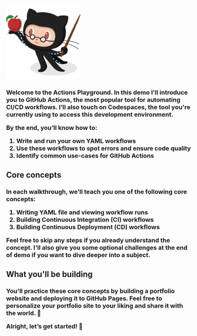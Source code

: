 <img src="./professortocat.png" width="40%"/>

<h3>Welcome to the Actions Playground. In this demo I'll introduce you to GitHub Actions, the most popular tool for automating CI/CD workflows. I’ll also touch on Codespaces, the tool you're currently using to access this development environment.

By the end, you’ll know how to:

1. Write and run your own YAML workflows
2. Use these workflows to spot errors and ensure code quality
3. Identify common use-cases for GitHub Actions </h3>

<h2>Core concepts</h2>
<h3>In each walkthrough, we’ll teach you one of the following core concepts:

1. Writing YAML file and viewing workflow runs
2. Building Continuous Integration (CI) workflows
3. Building Continuous Deployment (CD) workflows

Feel free to skip any steps if you already understand the concept. I'll also give you some optional challenges at the end of demo if you want to dive deeper into a subject. </h3>

<h2>What you'll be building</h2>
<h3>You'll practice these core concepts by building a portfolio website and deploying it to GitHub Pages. Feel free to personalize your portfolio site to your liking and share it with the world. 🙂 

Alright, let’s get started! 🚀</h3>